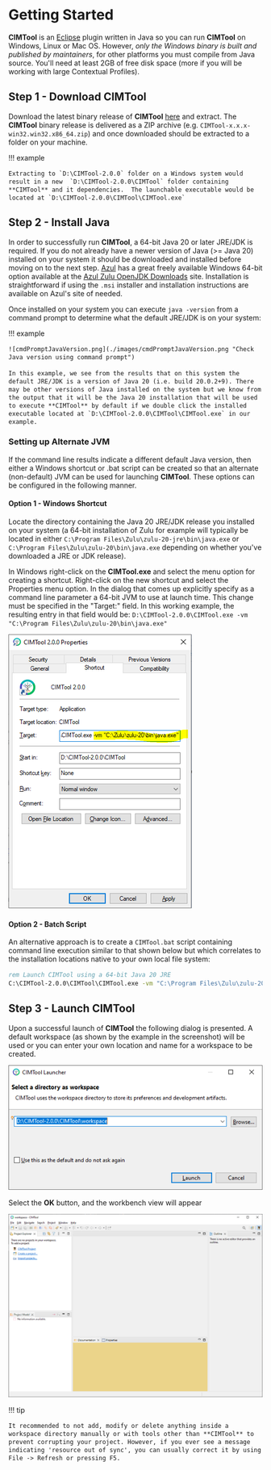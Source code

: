 # Getting Started
**CIMTool** is an [Eclipse](https://www.eclipse.org/) plugin written in Java so you can run **CIMTool** on Windows, Linux or Mac OS. However, *only the Windows binary is built and published by maintainers*, for other platforms you must compile from Java source. You'll need at least 2GB of free disk space (more if you will be working with large Contextual Profiles).

## Step 1 - Download CIMTool
Download the latest binary release of **CIMTool** [here](https://github.com/cimug-org/CIMTool/releases) and extract. The **CIMTool** binary release is delivered as a ZIP archive (e.g. `CIMTool-x.x.x-win32.win32.x86_64.zip`) and once downloaded should be extracted to a folder on your machine. 

!!! example

    Extracting to `D:\CIMTool-2.0.0` folder on a Windows system would result in a new  `D:\CIMTool-2.0.0\CIMTool` folder containing **CIMTool** and it dependencies.  The launchable executable would be located at `D:\CIMTool-2.0.0\CIMTool\CIMTool.exe`

## Step 2 - Install Java
In order to successfully run **CIMTool**, a 64-bit Java 20 or later JRE/JDK is required. If you do not already have a newer version of Java (>= Java 20) installed on your system it should be downloaded and installed before moving on to the next step. [Azul](https://www.azul.com) has a great freely available Windows 64-bit option available at the [Azul Zulu OpenJDK Downloads](https://www.azul.com/downloads/?package=jdk#zulu) site. Installation is straightforward if using the ```.msi``` installer and installation instructions are available on Azul's site of needed.

Once installed on your system you can execute `java -version` from a command prompt to determine what the default JRE/JDK is on your system:

!!! example

    ![cmdPromptJavaVersion.png](./images/cmdPromptJavaVersion.png "Check Java version using command prompt")

    In this example, we see from the results that on this system the default JRE/JDK is a version of Java 20 (i.e. build 20.0.2+9). There may be other versions of Java installed on the system but we know from the output that it will be the Java 20 installation that will be used to execute **CIMTool** by default if we double click the installed executable located at `D:\CIMTool-2.0.0\CIMTool\CIMTool.exe` in our example.

### Setting up Alternate JVM
If the command line results indicate a different default Java version, then either a Windows shortcut or .bat script can be created so that an alternate (non-default) JVM can be used for launching **CIMTool**. These options can be configured in the following manner.

#### Option 1 - Windows Shortcut
Locate the directory containing the Java 20 JRE/JDK release you installed on your system (a 64-bit installation of Zulu for example will typically be located in either `C:\Program Files\Zulu\zulu-20-jre\bin\java.exe` or `C:\Program Files\Zulu\zulu-20\bin\java.exe` depending on whether you've downloaded a JRE or JDK release).

In Windows right-click on the **CIMTool.exe** and select the menu option for creating a shortcut. Right-click on the new shortcut and select the Properties menu option. In the dialog that comes up explicitly specify as a command line parameter a 64-bit JVM to use at launch time.  This change must be specified in the "Target:" field.  In this working example, the resulting entry in that field would be:  `D:\CIMTool-2.0.0\CIMTool.exe -vm "C:\Program Files\Zulu\zulu-20\bin\java.exe"`

![CIMToolShortcutForAltJava.png](./images/CIMToolShortcutForAltJava.png "Eclipse Shortcut for specifying alternate Java version")

#### Option 2 - Batch Script
An alternative approach is to create a `CIMTool.bat` script containing command line execution similar to that shown below but which correlates to the installation locations native to your own local file system:

```bat
rem Launch CIMTool using a 64-bit Java 20 JRE
C:\CIMTool-2.0.0\CIMTool\CIMTool.exe -vm "C:\Program Files\Zulu\zulu-20\bin\java.exe"
```

## Step 3 - Launch CIMTool
Upon a successful launch of **CIMTool** the following dialog is presented. A default workspace (as shown by the example in the screenshot) will be used or you can enter your own location and name for a workspace to be created.

![WorkspaceLauncher.png](./images/WorkspaceLauncher.png "CIMTool Workspace Launcher")

Select the **OK** button, and the workbench view will appear

![CIMToolWorkbench.png](./images/CIMToolWorkbench.png "CIMTool Workbench")

!!! tip

    It recommended to not add, modify or delete anything inside a workspace directory manually or with tools other than **CIMTool** to prevent corrupting your project. However, if you ever see a message indicating 'resource out of sync', you can usually correct it by using File -> Refresh or pressing F5.